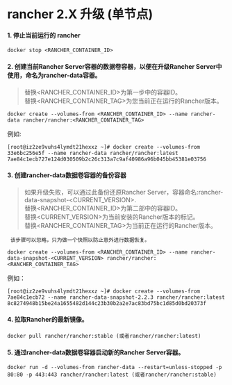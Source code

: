 # rancher 2.X 升级 (单节点)

#### 1. 停止当前运行的 rancher

```aidl
docker stop <RANCHER_CONTAINER_ID>

```

#### 2. 创建当前Rancher Server容器的数据卷容器，以便在升级Rancher Server中使用，命名为rancher-data容器。
> 替换<RANCHER_CONTAINER_ID>为第一步中的容器ID。\
  替换<RANCHER_CONTAINER_TAG>为您当前正在运行的Rancher版本。

```aidl
docker create --volumes-from <RANCHER_CONTAINER_ID> --name rancher-data rancher/rancher:<RANCHER_CONTAINER_TAG>
```

例如:

```aidl
[root@iz2ze9vuhs4lymdt21hexxz ~]# docker create --volumes-from 33e6bc256e5f --name rancher-data rancher/rancher:latest
7ae84c1ecb727e124d030509b2c26c313a7c9af40986a96b045bb45381e03756
```

#### 3. 创建rancher-data数据卷容器的备份容器
>如果升级失败，可以通过此备份还原Rancher Server，容器命名:rancher-data-snapshot-<CURRENT_VERSION>. \
 替换<RANCHER_CONTAINER_ID>为第二部中的容器ID。 \
 替换<CURRENT_VERSION>为当前安装的Rancher版本的标记。\
 替换<RANCHER_CONTAINER_TAG>为当前正在运行的Rancher版本。
 
 ` 该步骤可以忽略，只为做一个快照以防止意外进行数据恢复。`
 
```aidl
docker create --volumes-from <RANCHER_CONTAINER_ID> --name rancher-data-snapshot-<CURRENT_VERSION> rancher/rancher:<RANCHER_CONTAINER_TAG>
```

例如：

```aidl
[root@iz2ze9vuhs4lymdt21hexxz ~]# docker create --volumes-from 7ae84c1ecb72 --name rancher-data-snapshot-2.2.3 rancher/rancher:latest            
8c8274948b15be24a1655482d144c23b30b2a2e7ac83bd75bc1d85d0bd20373f
```

#### 4. 拉取Rancher的最新镜像。
```aidl
docker pull rancher/rancher:stable (或者rancher/rancher:latest)
```


#### 5. 通过rancher-data数据卷容器启动新的Rancher Server容器。

```aidl
docker run -d --volumes-from rancher-data --restart=unless-stopped -p 80:80 -p 443:443 rancher/rancher:latest (或者rancher/rancher:stable)
```
